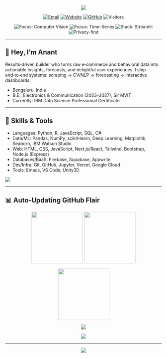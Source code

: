 <!--
README.md for GitHub Profile — Anant Jamuar (ActiveAngrily)
Create repo: ActiveAngrily/ActiveAngrily
-->

<!-- Banner -->
<p align="center">
  <img src="https://capsule-render.vercel.app/api?type=waving&color=0:ff00cc,100:3333ff&height=220&section=header&text=Anant%20Jamuar&fontSize=60&fontAlign=50&fontAlignY=35&desc=ML%20Engineer%20%7C%20Full‑Stack%20Developer%20%7C%20Data%20Viz%20Storyteller&descAlign=50&descAlignY=60&animation=twinkling" />
</p>

<p align="center">
  <a href="mailto:jamuaranant@gmail.com"><img alt="Email" src="https://img.shields.io/badge/Email-Anant-ff69b4?style=for-the-badge&logo=gmail&logoColor=white"></a>
  <a href="https://anantjamuar.xyz"><img alt="Website" src="https://img.shields.io/badge/Website-anantjamuar.xyz-5b8cff?style=for-the-badge&logo=google-chrome&logoColor=white"></a>
  <a href="https://github.com/ActiveAngrily"><img alt="GitHub" src="https://img.shields.io/badge/GitHub-ActiveAngrily-111111?style=for-the-badge&logo=github"></a>
  <img alt="Visitors" src="https://komarev.com/ghpvc/?username=ActiveAngrily&style=for-the-badge&color=blueviolet">
</p>

<p align="center">
  <img alt="Focus: Computer Vision" src="https://img.shields.io/badge/Computer%20Vision-YOLO%20%7C%20CNN-8A2BE2?style=flat-square">
  <img alt="Focus: Time-Series" src="https://img.shields.io/badge/Time--Series-ARIMA%20%7C%20Prophet-1E90FF?style=flat-square">
  <img alt="Stack: Streamlit" src="https://img.shields.io/badge/Dashboards-Streamlit-FF4B4B?style=flat-square&logo=streamlit&logoColor=white">
  <img alt="Privacy-first" src="https://img.shields.io/badge/Privacy-Client--side%20Analytics-00C853?style=flat-square">
</p>

---

## 👋 Hey, I’m Anant
Results‑driven builder who turns raw e‑commerce and behavioral data into actionable insights, forecasts, and delightful user experiences. I ship end‑to‑end systems: scraping → CV/NLP → forecasting → interactive dashboards.

- Bengaluru, India
- B.E., Electronics & Communication (2023–2027), Sir MVIT
- Currently: IBM Data Science Professional Certificate

---

## 🧠 Skills & Tools

- Languages: Python, R, JavaScript, SQL, C#
- Data/ML: Pandas, NumPy, scikit‑learn, Deep Learning, Matplotlib, Seaborn, IBM Watson Studio
- Web: HTML, CSS, JavaScript, Next.js/React, Tailwind, Bootstrap, Node.js (Express)
- Databases/BaaS: Firebase, Supabase, Appwrite
- Dev/Infra: Git, GitHub, Jupyter, Vercel, Google Cloud
- Tools: Emacs, VS Code, Unity3D

<p>
  <img src="https://skillicons.dev/icons?i=python,js,ts,react,nextjs,tailwind,bootstrap,nodejs,git,github,linux,unity,postgres,firebase,gcp,vscode,emacs&perline=9" />
</p>

---

## 📊 Auto‑Updating GitHub Flair

<p align="center">
  <img src="https://github-readme-stats.vercel.app/api?username=ActiveAngrily&show_icons=true&theme=radical&count_private=true" height="165" />
  <img src="https://github-readme-stats.vercel.app/api/top-langs/?username=ActiveAngrily&layout=compact&theme=radical" height="165" />
</p>

<p align="center">
  <img src="https://streak-stats.demolab.com?user=ActiveAngrily&theme=radical" height="165" />
</p>

<p align="center">
  <img src="https://github-readme-activity-graph.vercel.app/graph?username=ActiveAngrily&theme=redical&radius=8" />
</p>

<p align="center">
  <img src="https://github-profile-trophy.vercel.app/?username=ActiveAngrily&theme=dracula&margin-w=10&margin-h=10&no-frame=true&row=1&column=6" />
</p>

---

<!-- Footer -->
<p align="center">
  <img src="https://capsule-render.vercel.app/api?type=waving&color=0:3333ff,100:ff00cc&height=120&section=footer" />
</p>
